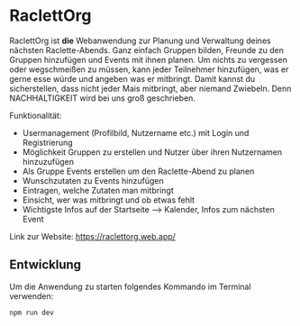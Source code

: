 # RaclettOrg
RaclettOrg ist **die** Webanwendung zur Planung und Verwaltung deines nächsten Raclette-Abends. Ganz einfach Gruppen bilden, Freunde zu den Gruppen hinzufügen und Events mit ihnen planen. Um nichts zu vergessen oder wegschmeißen zu müssen, kann jeder Teilnehmer hinzufügen, was er gerne esse würde und angeben was er mitbringt. Damit kannst du sicherstellen, dass nicht jeder Mais mitbringt, aber niemand Zwiebeln. Denn NACHHALTIGKEIT wird bei uns groß geschrieben.

Funktionalität:
* Usermanagement (Profilbild, Nutzername etc.) mit Login und Registrierung
* Möglichkeit Gruppen zu erstellen und Nutzer über ihren Nutzernamen hinzuzufügen
* Als Gruppe Events erstellen um den Raclette-Abend zu planen
* Wunschzutaten zu Events hinzufügen
* Eintragen, welche Zutaten man mitbringt
* Einsicht, wer was mitbringt und ob etwas fehlt
* Wichtigste Infos auf der Startseite --> Kalender, Infos zum nächsten Event

Link zur Website:
https://raclettorg.web.app/

## Entwicklung

Um die Anwendung zu starten folgendes Kommando im Terminal verwenden:

```shell
npm run dev
```
